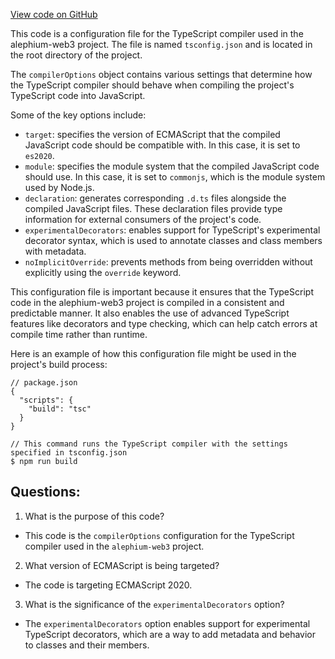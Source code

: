 [View code on GitHub](https://github.com/alephium/alephium-web3/tsconfig.json)

This code is a configuration file for the TypeScript compiler used in the alephium-web3 project. The file is named `tsconfig.json` and is located in the root directory of the project. 

The `compilerOptions` object contains various settings that determine how the TypeScript compiler should behave when compiling the project's TypeScript code into JavaScript. 

Some of the key options include:
- `target`: specifies the version of ECMAScript that the compiled JavaScript code should be compatible with. In this case, it is set to `es2020`.
- `module`: specifies the module system that the compiled JavaScript code should use. In this case, it is set to `commonjs`, which is the module system used by Node.js.
- `declaration`: generates corresponding `.d.ts` files alongside the compiled JavaScript files. These declaration files provide type information for external consumers of the project's code.
- `experimentalDecorators`: enables support for TypeScript's experimental decorator syntax, which is used to annotate classes and class members with metadata.
- `noImplicitOverride`: prevents methods from being overridden without explicitly using the `override` keyword.

This configuration file is important because it ensures that the TypeScript code in the alephium-web3 project is compiled in a consistent and predictable manner. It also enables the use of advanced TypeScript features like decorators and type checking, which can help catch errors at compile time rather than runtime.

Here is an example of how this configuration file might be used in the project's build process:

```
// package.json
{
  "scripts": {
    "build": "tsc"
  }
}

// This command runs the TypeScript compiler with the settings specified in tsconfig.json
$ npm run build
```
## Questions: 
 1. What is the purpose of this code?
- This code is the `compilerOptions` configuration for the TypeScript compiler used in the `alephium-web3` project.

2. What version of ECMAScript is being targeted?
- The code is targeting ECMAScript 2020.

3. What is the significance of the `experimentalDecorators` option?
- The `experimentalDecorators` option enables support for experimental TypeScript decorators, which are a way to add metadata and behavior to classes and their members.